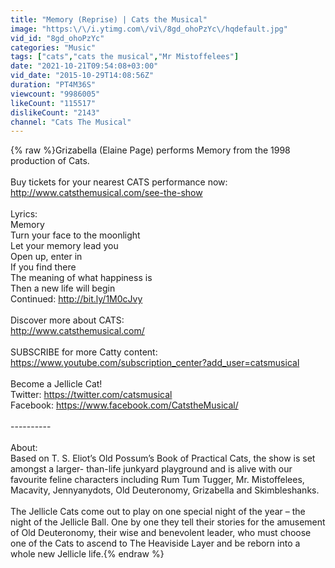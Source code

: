 ```yaml
---
title: "Memory (Reprise) | Cats the Musical"
image: "https:\/\/i.ytimg.com\/vi\/8gd_ohoPzYc\/hqdefault.jpg"
vid_id: "8gd_ohoPzYc"
categories: "Music"
tags: ["cats","cats the musical","Mr Mistoffelees"]
date: "2021-10-21T09:54:08+03:00"
vid_date: "2015-10-29T14:08:56Z"
duration: "PT4M36S"
viewcount: "9986005"
likeCount: "115517"
dislikeCount: "2143"
channel: "Cats The Musical"
---
```

{% raw %}Grizabella (Elaine Page) performs Memory from the 1998 production of Cats.<br /><br />Buy tickets for your nearest CATS performance now:<br /><a rel="nofollow" target="blank" href="http://www.catsthemusical.com/see-the-show">http://www.catsthemusical.com/see-the-show</a><br /><br />Lyrics:<br />Memory<br />Turn your face to the moonlight<br />Let your memory lead you<br />Open up, enter in<br />If you find there<br />The meaning of what happiness is<br />Then a new life will begin<br />Continued: <a rel="nofollow" target="blank" href="http://bit.ly/1M0cJvy">http://bit.ly/1M0cJvy</a><br /><br />Discover more about CATS:<br /><a rel="nofollow" target="blank" href="http://www.catsthemusical.com/">http://www.catsthemusical.com/</a><br /><br />SUBSCRIBE for more Catty content:<br /><a rel="nofollow" target="blank" href="https://www.youtube.com/subscription_center?add_user=catsmusical">https://www.youtube.com/subscription_center?add_user=catsmusical</a><br /><br />Become a Jellicle Cat!<br />Twitter: <a rel="nofollow" target="blank" href="https://twitter.com/catsmusical">https://twitter.com/catsmusical</a><br />Facebook: <a rel="nofollow" target="blank" href="https://www.facebook.com/CatstheMusical/">https://www.facebook.com/CatstheMusical/</a><br /><br />----------<br /><br />About:<br />Based on T. S. Eliot’s Old Possum’s Book of Practical Cats, the show is set amongst a larger- than-life junkyard playground and is alive with our favourite feline characters including Rum Tum Tugger, Mr. Mistoffelees, Macavity, Jennyanydots, Old Deuteronomy, Grizabella and Skimbleshanks.<br /><br />The Jellicle Cats come out to play on one special night of the year – the night of the Jellicle Ball. One by one they tell their stories for the amusement of Old Deuteronomy, their wise and benevolent leader, who must choose one of the Cats to ascend to The Heaviside Layer and be reborn into a whole new Jellicle life.{% endraw %}
